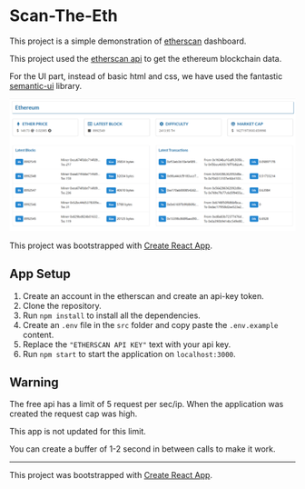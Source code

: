 # Scan-The-Eth

This project is a simple demonstration of [etherscan](https://etherscan.io) dashboard.


This project used the [etherscan api](https://etherscan.io/apis) to get the ethereum blockchain data.

For the UI part, instead of basic html and css, we have used the fantastic [semantic-ui](https://react.semantic-ui.com/) library.

<img src="public/etherscan.PNG">

This project was bootstrapped with [Create React App](https://github.com/facebook/create-react-app).

## App Setup

1. Create an account in the etherscan and create an api-key token.
2. Clone the repository.
3. Run `npm install` to install all the dependencies.
4. Create an `.env` file in the `src` folder and copy paste the `.env.example` content.
5. Replace the `"ETHERSCAN API KEY"` text with your api key.
6. Run `npm start` to start the application on `localhost:3000`.

## Warning

The free api has a limit of 5 request per sec/ip. When the application was created the request cap was high.

This app is not updated for this limit.

You can create a buffer of 1-2 second in between calls to make it work.

---

This project was bootstrapped with [Create React App](https://github.com/facebook/create-react-app).

